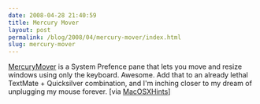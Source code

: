 ```yaml
---
date: 2008-04-28 21:40:59
title: Mercury Mover
layout: post
permalink: /blog/2008/04/mercury-mover/index.html
slug: mercury-mover
---
```

[MercuryMover](http://www.heliumfoot.com/mercurymover/) is a System Prefence pane that lets you move and resize windows using only the keyboard. Awesome. Add that to an already lethal TextMate + Quicksilver combination, and I'm inching closer to my dream of unplugging my mouse forever. [via [MacOSXHints](http://www.macosxhints.com/article.php?story=20080428064742892)]